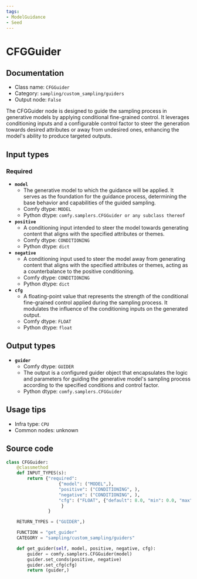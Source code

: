 ```yaml
---
tags:
- ModelGuidance
- Seed
---
```


# CFGGuider
## Documentation
- Class name: `CFGGuider`
- Category: `sampling/custom_sampling/guiders`
- Output node: `False`

The CFGGuider node is designed to guide the sampling process in generative models by applying conditional fine-grained control. It leverages conditioning inputs and a configurable control factor to steer the generation towards desired attributes or away from undesired ones, enhancing the model's ability to produce targeted outputs.
## Input types
### Required
- **`model`**
    - The generative model to which the guidance will be applied. It serves as the foundation for the guidance process, determining the base behavior and capabilities of the guided sampling.
    - Comfy dtype: `MODEL`
    - Python dtype: `comfy.samplers.CFGGuider or any subclass thereof`
- **`positive`**
    - A conditioning input intended to steer the model towards generating content that aligns with the specified attributes or themes.
    - Comfy dtype: `CONDITIONING`
    - Python dtype: `dict`
- **`negative`**
    - A conditioning input used to steer the model away from generating content that aligns with the specified attributes or themes, acting as a counterbalance to the positive conditioning.
    - Comfy dtype: `CONDITIONING`
    - Python dtype: `dict`
- **`cfg`**
    - A floating-point value that represents the strength of the conditional fine-grained control applied during the sampling process. It modulates the influence of the conditioning inputs on the generated output.
    - Comfy dtype: `FLOAT`
    - Python dtype: `float`
## Output types
- **`guider`**
    - Comfy dtype: `GUIDER`
    - The output is a configured guider object that encapsulates the logic and parameters for guiding the generative model's sampling process according to the specified conditions and control factor.
    - Python dtype: `comfy.samplers.CFGGuider`
## Usage tips
- Infra type: `CPU`
- Common nodes: unknown


## Source code
```python
class CFGGuider:
    @classmethod
    def INPUT_TYPES(s):
        return {"required":
                    {"model": ("MODEL",),
                    "positive": ("CONDITIONING", ),
                    "negative": ("CONDITIONING", ),
                    "cfg": ("FLOAT", {"default": 8.0, "min": 0.0, "max": 100.0, "step":0.1, "round": 0.01}),
                     }
                }

    RETURN_TYPES = ("GUIDER",)

    FUNCTION = "get_guider"
    CATEGORY = "sampling/custom_sampling/guiders"

    def get_guider(self, model, positive, negative, cfg):
        guider = comfy.samplers.CFGGuider(model)
        guider.set_conds(positive, negative)
        guider.set_cfg(cfg)
        return (guider,)

```
